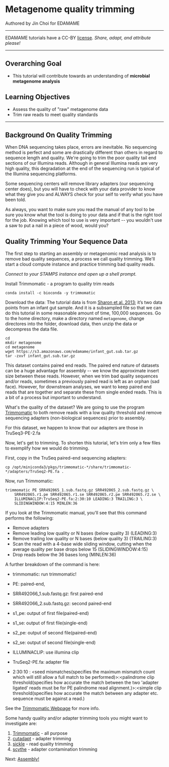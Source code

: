 
# Metagenome quality trimming
Authored by Jin Choi for EDAMAME

***
EDAMAME tutorials have a CC-BY [license](https://github.com/edamame-course/2015-tutorials/blob/master/LICENSE.md). _Share, adapt, and attribute please!_
***

## Overarching Goal
* This tutorial will contribute towards an understanding of **microbial metagenome analysis**

## Learning Objectives
* Assess the quality of "raw" metagenome data
* Trim raw reads to meet quality standards

***


## Background On Quality Trimming

When DNA sequencing takes place, errors are inevitable.  No sequencing method is perfect and some are drastically different than others in regard to sequence length and quality.  We're going to trim the poor quality tail end sections of our Illumina reads.  Although in general Illumina reads are very high quality, this degradation at the end of the sequencing run is typical of the Illumina sequencing platforms.

Some sequencing centers will remove library adapters (our sequencing center does), but you will have to check with your data provider to know what they give you and ALWAYS check for your self to verify what you have been told.

As always, you want to make sure you read the manual of any tool to be sure you know what the tool is doing to your data and if that is the right tool for the job.  Knowing which tool to use is very important -- you wouldn't use a saw to put a nail in a piece of wood, would you?

## Quality Trimming Your Sequence Data

The first step to starting an assembly or metagenomic read analysis is to remove bad quality sequences, a process we call quality trimming.  We'll start a cloud compute instance and practice trimming bad quality reads.

*Connect to your STAMPS instance and open up a shell prompt.*

Install Trimmomatic - a program to quality trim reads
```
conda install -c bioconda -y trimmomatic
```

Download the data: The tutorial data is from [Sharon et al. 2013](http://www.ncbi.nlm.nih.gov/pubmed/22936250); it’s two data points from an infant gut sample. And it is a subsampled file so that we can do this tutorial in some reasonable amount of time, 100,000 sequences. Go to the home directory, make a directory named `metagenome`, change directores into the folder, download data, then unzip the data or decompress the data file. 
```
cd
mkdir metagenome
cd metagenome
wget https://s3.amazonaws.com/edamame/infant_gut.sub.tar.gz
tar -zxvf infant_gut.sub.tar.gz
```
This dataset contains paired end reads.  The paired end nature of datasets can be a huge advantage for assembly -- we know the approximate insert size between these reads.  However, when we trim bad quality sequences and/or reads, sometimes a previously paired read is left as an orphan (sad face).  However, for downstream analyses, we want to keep paired end reads that are together and separate these from single ended reads.  This is a bit of a process but important to understand.    

What's the quality of the dataset?  We are going to use the program [Trimmomatic](http://www.usadellab.org/cms/?page=trimmomatic) to both remove reads with a low quality threshold and remove sequencing adapters (non-biological sequences) prior to assembly.

For this dataset, we happen to know that our adapters are those in TruSeq3-PE-2.fa

Now, let's get to trimming.  To shorten this tutorial, let's trim only a few files to exemplify how we would do trimming.

First, copy in the TruSeq paired-end sequencing adapters:

```
cp /opt/miniconda3/pkgs/trimmomatic-*/share/trimmomatic-*/adapters/TruSeq2-PE.fa .
```

Now, run Trimmomatic:
```
trimmomatic PE SRR492065_1.sub.fastq.gz SRR492065_2.sub.fastq.gz \
    SRR492065.r1.pe SRR492065.r1.se SRR492065.r2.pe SRR492065.r2.se \
    ILLUMINACLIP:TruSeq2-PE.fa:2:30:10 LEADING:3 TRAILING:3 \
    SLIDINGWINDOW:4:15 MINLEN:36
```

If you look at the Trimmomatic manual, you'll see that this command performs the following:

* Remove adapters
* Remove leading low quality or N bases (below quality 3) (LEADING:3)
* Remove trailing low quality or N bases (below quality 3) (TRAILING:3)
* Scan the read with a 4-base wide sliding window, cutting when the average quality per base drops below 15 (SLIDINGWINDOW:4:15)
* Drop reads below the 36 bases long (MINLEN:36)


A further breakdown of the command is here:

* trimmomatic: run trimmomatic!

* PE: paired-end,
* SRR492066_1.sub.fastq.gz: first paired-end
* SRR492066_2.sub.fastq.gz: second paired-end
* s1_pe: output of first file(paired-end)
* s1_se: output of first file(single-end)
* s2_pe: output of second file(paired-end)
* s2_se: output of second file(single-end)
* ILLUMINACLIP: use illumina clip
* TruSeq2-PE.fa: adapter file
* 2:30:10 : <seed mismatches(specifies the maximum mismatch count which will still allow a full match to be performed)>:<palindrome clip threshold(specifies how accurate the match between the two 'adapter ligated' reads must be for PE palindrome read alignment.)>:<simple clip threshold(specifies how accurate the match between any adapter etc. sequence must be against a read.)

See the [Trimmomatic Webpage](http://www.usadellab.org/cms/?page=trimmomatic) for more info.

Some handy quality and/or adapter trimming tools you might want to investigate are:   
   1. [Trimmomatic](http://www.usadellab.org/cms/?page=trimmomatic) - all purpose
   2. [cutadapt](https://code.google.com/p/cutadapt/) - adapter trimming
   3. [sickle](https://github.com/najoshi/sickle) - read quality trimming
   4. [scythe](https://github.com/vsbuffalo/scythe) - adapter contamination trimming

Next: [Assembly!](megahit.rst)
